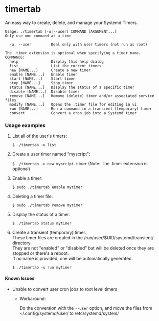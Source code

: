 # timertab

An easy way to create, delete, and manage your Systemd Timers.

```
Usage: ./timertab [-u|--user] COMMAND [ARGUMENT...]
Only use one command at a time

  -u, --user         Deal only with user timers (not run as root)

The .timer extension is optional when specifying a timer name.
COMMANDS:
  help               Display this help dialog
  list               List the current timers
  new [NAME...]      Create a new timer
  enable [NAME...]   Enable timer
  start [NAME...]    Start timer
  stop [NAME...]     Stop timer
  status [NAME...]   Display the status of a specific timer
  disable [NAME...]  Disable timer
  remove [NAME...]   Remove (delete) timer and/or associated service files
  modify [NAME...]   Opens the .timer file for editing in vi
  run [NAME...]      Run a command in a transient (temporary) timer
  convert            Convert a cron job into a Systemd timer
```

### Usage examples

1. List all of the user's timers:

   `$ ./timertab -u list`

2. Create a user timer named "myscript":

   `$ ./timertab -u new myscript.timer`  (Note: The .timer extension is optional)

3. Enable a timer:

   `$ sudo ./timertab enable mytimer`

4. Deleting a timer file:

   `$ sudo ./timertab remove mytimer`

5. Display the status of a timer:

   `$ ./timertab status mytimer`

6. Create a transient (temporary) timer.<br>These timer files are created in the /run/user/$UID/systemd/transient/ directory.<br>They are not "enabled" or "disabled" but will be deleted once they are stopped or there's a reboot.<br>If no name is provided, one will be automatically generated.

   `$ ./timertab -u run mytimer`

#### Known Issues

- Unable to convert user cron jobs to root level timers

  - Workaround:
  
    Do the conversion with the `--user` option, and move the files from ~/.config/systemd/user/ to /etc/systemd/system/
